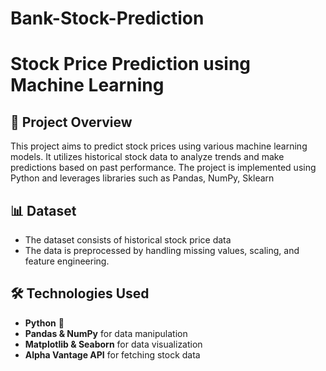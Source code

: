 # Bank-Stock-Prediction
# Stock Price Prediction using Machine Learning

## 📌 Project Overview
This project aims to predict stock prices using various machine learning models. It utilizes historical stock data to analyze trends and make predictions based on past performance. The project is implemented using Python and leverages libraries such as Pandas, NumPy, Sklearn

## 📊 Dataset
- The dataset consists of historical stock price data
- The data is preprocessed by handling missing values, scaling, and feature engineering.

## 🛠 Technologies Used
- **Python** 🐍
- **Pandas & NumPy** for data manipulation
- **Matplotlib & Seaborn** for data visualization
- **Alpha Vantage API** for fetching stock data
